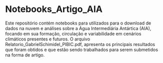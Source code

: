 # Notebooks_Artigo_AIA
Este repositório contém notebooks para utilizados para o download de dados na nuvem e análises sobre a Água Intermediária Antártica (AIA), focando em sua formação, circulação e variabilidade em cenários climáticos presentes e futuros. O arquivo Relatorio_GabrielSchimidel_PIBIC.pdf, apresenta os principais resultados que foram obtidos e que estão sendo trabalhados para serem submetidos na forma de artigo.
